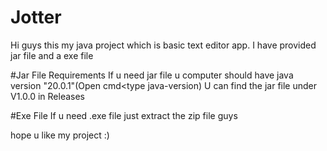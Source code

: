 # Jotter
Hi guys this my java project which is basic text editor app.
I have provided jar file and a exe file 

#Jar File Requirements 
If u need jar file u computer should have java version "20.0.1"(Open cmd<type java-version)
U can find the jar file under V1.0.0 in Releases

#Exe File
If u need .exe file just extract the zip file guys

hope u like my project :)
